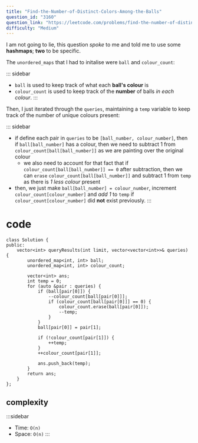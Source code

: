 ```yaml
---
title: "Find-the-Number-of-Distinct-Colors-Among-the-Balls"
question_id: "3160"
question_link: "https://leetcode.com/problems/find-the-number-of-distinct-colors-among-the-balls/"
difficulty: "Medium"
---
```


I am not going to lie, this question *spoke* to me and told me to use some **hashmaps**; **two** to be specific.

The `unordered_maps` that I had to initalise were `ball` and `colour_count`:

::: sidebar
- `ball` is used to keep track of what each **ball's colour** is
- `colour_count` is used to keep track of the **number** of balls *in each colour*.
:::

Then, I just iterated through the `queries`, maintaining a `temp` variable to keep track of the number of unique colours present:

::: sidebar
- if define each pair in `queries` to be `[ball_number, colour_number]`, then if `ball[ball_number]` has a colour, then we need to subtract 1 from `colour_count[ball[ball_number]]` as we are painting over the original colour
    - we also need to account for that fact that if `colour_count[ball[ball_number]] == 0` after subtraction, then we can `erase` `colour_count[ball[ball_number]]` and subtract 1 from `temp` as there is *1 less colour* present
- then, we just make `ball[ball_number] = colour_number`, increment `colour_count[colour_number]` and *add 1* to `temp` if `colour_count[colour_number]` did **not** exist previously.
:::


# cod<span>e</span>

```{.cpp}
class Solution {
public:
    vector<int> queryResults(int limit, vector<vector<int>>& queries) {
        unordered_map<int, int> ball;
        unordered_map<int, int> colour_count;

        vector<int> ans;
        int temp = 0;
        for (auto &pair : queries) {
            if (ball[pair[0]]) {
                --colour_count[ball[pair[0]]];
                if (colour_count[ball[pair[0]]] == 0) {
                    colour_count.erase(ball[pair[0]]);
                    --temp;
                }
            }
            ball[pair[0]] = pair[1];

            if (!colour_count[pair[1]]) {
                ++temp;
            } 
            ++colour_count[pair[1]];

            ans.push_back(temp);
        }
        return ans;
    }
};
```

## complexit<span>y</span>

:::sidebar
- Time: `O(n)`
- Space: `O(n)`
:::
